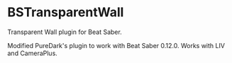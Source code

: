 # BSTransparentWall
Transparent Wall plugin for Beat Saber.

Modified PureDark's plugin to work with Beat Saber 0.12.0. Works with LIV and CameraPlus.
